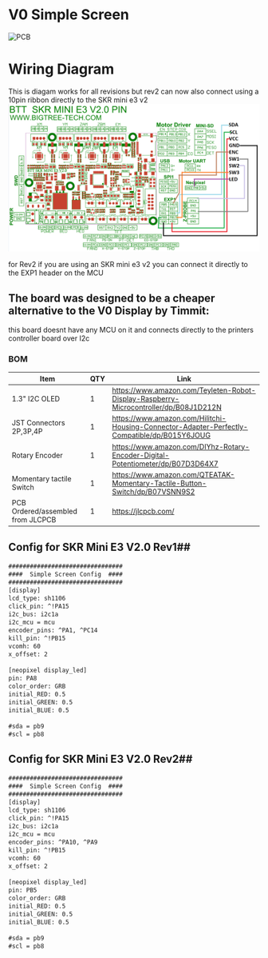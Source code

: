 
# V0 Simple Screen   #
![PCB](Images/1.jpg)

# Wiring Diagram #
This is diagam works for all revisions but rev2 can now also connect using a 10pin ribbon directly to the SKR mini e3 v2
![Wiring](Images/Simple_Display_Wiring.png)

for Rev2 if you are using an SKR mini e3 v2 you can connect it directly to the EXP1 header on the MCU 


## The board was designed to be a cheaper alternative to the V0 Display by Timmit: ##
this board doesnt have any MCU on it and connects directly to the printers controller board over I2c 

 ### BOM
Item | QTY | Link
--- | --- | ---
1.3" I2C OLED  | 1 | https://www.amazon.com/Teyleten-Robot-Display-Raspberry-Microcontroller/dp/B08J1D212N
JST Connectors 2P,3P,4P | 1 | https://www.amazon.com/Hilitchi-Housing-Connector-Adapter-Perfectly-Compatible/dp/B015Y6JOUG
Rotary Encoder | 1 | https://www.amazon.com/DIYhz-Rotary-Encoder-Digital-Potentiometer/dp/B07D3D64X7
Momentary tactile Switch | 1 | https://www.amazon.com/QTEATAK-Momentary-Tactile-Button-Switch/dp/B07VSNN9S2 
PCB Ordered/assembled from JLCPCB | 1 | https://jlcpcb.com/


 ## Config for SKR Mini E3 V2.0 Rev1##
    ################################
    ####  Simple Screen Config  ####
    ################################
    [display]
    lcd_type: sh1106
    click_pin: ^!PA15
    i2c_bus: i2c1a
    i2c_mcu = mcu
    encoder_pins: ^PA1, ^PC14
    kill_pin: ^!PB15
    vcomh: 60
    x_offset: 2
    
    [neopixel display_led]
    pin: PA8
    color_order: GRB
    initial_RED: 0.5
    initial_GREEN: 0.5
    initial_BLUE: 0.5
    
    #sda = pb9
    #scl = pb8

 ## Config for SKR Mini E3 V2.0 Rev2##
    ################################
    ####  Simple Screen Config  ####
    ################################
    [display]
    lcd_type: sh1106
    click_pin: ^!PA15
    i2c_bus: i2c1a
    i2c_mcu = mcu
    encoder_pins: ^PA10, ^PA9
    kill_pin: ^!PB15
    vcomh: 60
    x_offset: 2
    
    [neopixel display_led]
    pin: PB5
    color_order: GRB
    initial_RED: 0.5
    initial_GREEN: 0.5
    initial_BLUE: 0.5
    
    #sda = pb9
    #scl = pb8
